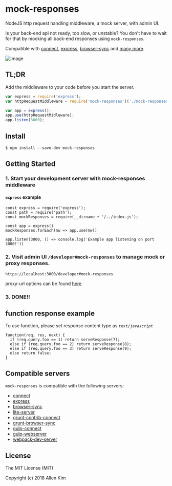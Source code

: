 # mock-responses

NodeJS http request handling middleware, a mock server, with admin UI.

Is your back-end api not ready, too slow, or unstable? You don't have to wait for that by mocking all back-end responses using `mock-responses`.

Compatible with [connect](https://github.com/senchalabs/connect), [express](https://github.com/strongloop/express), [browser-sync](https://github.com/BrowserSync/browser-sync) and [many more](#compatible-servers).

![image](https://user-images.githubusercontent.com/1437734/44070798-cd75a576-9f53-11e8-86f7-d902393aa35e.png)

## TL;DR

Add the middleware to your code before you start the server.

```javascript
var express = require('express');
var httpRequestMiddleware = require('mock-responses')('./mock-responses.sqlite3');

var app = express();
app.use(httpRequestMidleware);
app.listen(3000);
```

## Install

  ```javascript
  $ npm install --save-dev mock-responses
  ```

## Getting Started
  ### 1. Start your development server with mock-responses middleware
  #### `express` example
  ```
  const express = require('express');
  const path = require('path');
  const mockResponses = require(__dirname + '/../index.js');

  const app = express()
  mockResponses.forEach(mw => app.use(mw))

  app.listen(3000, () => console.log('Example app listening on port 3000!'))
  ```
  
  ### 2. Visit admin UI `/developer#mock-responses` to manage mock or proxy responses.
  ```
  https://localhost:3000/developer#mock-responses
  ```
  proxy-url options can be found [here](https://github.com/chimurai/http-proxy-middleware#http-proxy-options)
  
  ### 3. DONE!!

## function response example
To use function, please set response content type as *`text/javascript`*
```
function(req, res, next) {
  if (req.query.foo == 1) return serveResponse(7);
  else if (req.query.foo == 2) return serveResponse(8);
  else if (req.query.foo == 3) return serveResponse(9);
  else return false;
}
```
  
## Compatible servers
`mock-responses` is compatible with the following servers:

* [connect](https://www.npmjs.com/package/connect)
* [express](https://www.npmjs.com/package/express)
* [browser-sync](https://www.npmjs.com/package/browser-sync)
* [lite-server](https://www.npmjs.com/package/lite-server)
* [grunt-contrib-connect](https://www.npmjs.com/package/grunt-contrib-connect)
* [grunt-browser-sync](https://www.npmjs.com/package/grunt-browser-sync)
* [gulp-connect](https://www.npmjs.com/package/gulp-connect)
* [gulp-webserver](https://www.npmjs.com/package/gulp-webserver)
* [webpack-dev-server](https://github.com/webpack/webpack-dev-server)

## License

The MIT License (MIT)

Copyright (c) 2018 Allen Kim
